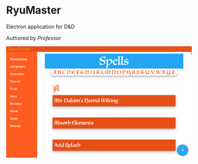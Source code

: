 # RyuMaster
Electron application for D&amp;D

Authored by _Professor_

![Screenshot of app](https://github.com/Professor-0/RyuMaster/blob/master/app/imgs/RyuMaster.png "Example Screenshot")

